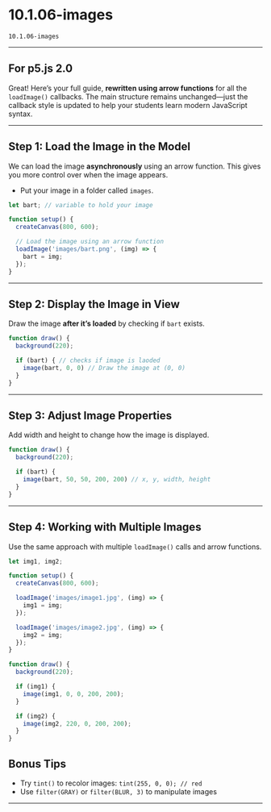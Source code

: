 # 10.1.06-images
```
10.1.06-images
```
---
For p5.js 2.0
---

Great! Here’s your full guide, **rewritten using arrow functions** for all the `loadImage()` callbacks. The main structure remains unchanged—just the callback style is updated to help your students learn modern JavaScript syntax.

---

## Step 1: Load the Image in the Model 

We can load the image **asynchronously** using an arrow function. This gives you more control over when the image appears.

* Put your image in a folder called `images`.

```javascript
let bart; // variable to hold your image

function setup() {
  createCanvas(800, 600);

  // Load the image using an arrow function
  loadImage('images/bart.png', (img) => {
    bart = img;
  });
}
```

---

## Step 2: Display the Image in View

Draw the image **after it’s loaded** by checking if `bart` exists.

```javascript
function draw() {
  background(220);

  if (bart) { // checks if image is laoded
    image(bart, 0, 0) // Draw the image at (0, 0)
  }
}
```

---

## Step 3: Adjust Image Properties

Add width and height to change how the image is displayed.

```javascript
function draw() {
  background(220);

  if (bart) {
    image(bart, 50, 50, 200, 200) // x, y, width, height
  }
}
```

---

## Step 4: Working with Multiple Images

Use the same approach with multiple `loadImage()` calls and arrow functions.

```javascript
let img1, img2;

function setup() {
  createCanvas(800, 600);

  loadImage('images/image1.jpg', (img) => {
    img1 = img;
  });

  loadImage('images/image2.jpg', (img) => {
    img2 = img;
  });
}

function draw() {
  background(220);

  if (img1) {
    image(img1, 0, 0, 200, 200);
  }

  if (img2) {
    image(img2, 220, 0, 200, 200);
  }
}
```

## Bonus Tips

* Try `tint()` to recolor images: `tint(255, 0, 0); // red`
* Use `filter(GRAY)` or `filter(BLUR, 3)` to manipulate images

---

